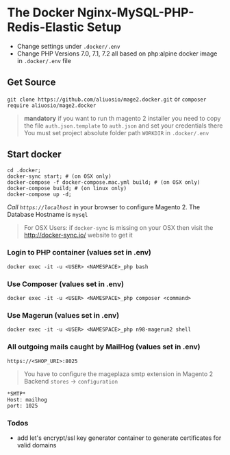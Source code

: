 # The Docker Nginx-MySQL-PHP-Redis-Elastic Setup
* Change settings under ```.docker/.env```
* Change PHP Versions 7.0, 7.1, 7.2 all based on php:alpine docker image in ```.docker/.env``` file

## Get Source
``` git clone https://github.com/aliuosio/mage2.docker.git ```
    or
``` composer require aliuosio/mage2.docker ```

> **mandatory**
if you want to run th magento 2 installer you need to copy the file ```auth.json.template``` to ```auth.json``` and set your credentials there
You must set project absolute folder path ```WORKDIR``` in ```.docker/.env``` 

## Start docker
    cd .docker;
    docker-sync start; # (on OSX only)
    docker-compose -f docker-compose.mac.yml build; # (on OSX only)
    docker-compose build; # (on linux only)
    docker-compose up -d; 

*Call ``https://localhost``* in your browser to configure Magento 2.
The Database Hostname is ``mysql``

> For OSX Users:
if ```docker-sync``` is missing on your OSX then 
visit the http://docker-sync.io/ website to get it

### Login to PHP container (values set in .env)
    docker exec -it -u <USER> <NAMESPACE>_php bash
    
### Use Composer (values set in .env)
    docker exec -it -u <USER> <NAMESPACE>_php composer <command>

### Use Magerun (values set in .env)
    docker exec -it -u <USER> <NAMESPACE>_php n98-magerun2 shell
    
### All outgoing mails caught by MailHog (values set in .env)
    https://<SHOP_URI>:8025

> You have to configure the mageplaza smtp extension in Magento 2 Backend ```stores``` -> ```configuration```
    
    *SMTP* 
    Host: mailhog
    port: 1025

### Todos
* add let's encrypt/ssl key generator container to generate certificates for valid domains
